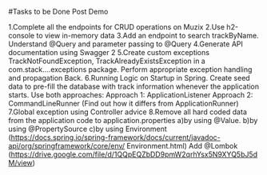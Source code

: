 #Tasks to be Done Post Demo

1.Complete all the endpoints for CRUD operations on Muzix
2.Use h2-console to view in-memory data
3.Add an endpoint to search trackByName. Understand @Query and parameter passing to @Query
4.Generate API documentation using Swagger 2
5.Create custom exceptions TrackNotFoundException, TrackAlreadyExistsException in a com.stack....exceptions package. Perform appropriate exception handling and propagation Back.
6.Running Logic on Startup in Spring. Create seed data to pre-fill the database with track information whenever the application starts. Use both approaches: Approach 1: ApplicationListener Approach 2: CommandLineRunner (Find out how it differs from ApplicationRunner) 
7.Global exception using Controller advice
8.Remove all hard coded data from the application code to application.properties a)by using @Value. b)by using @PropertySource c)by using Environment (https://docs.spring.io/spring-framework/docs/current/javadoc-api/org/springframework/core/env/ Environment.html)
Add @Lombok (https://drive.google.com/file/d/1QQpEQZbDD9pmW2qrhYsx5N9XYQ5bJ5dM/view)
